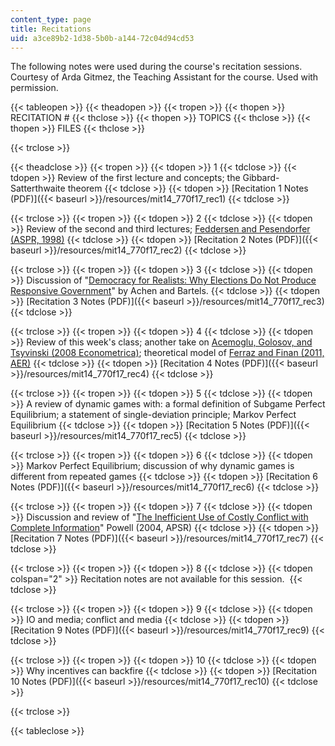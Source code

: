 ```yaml
---
content_type: page
title: Recitations
uid: a3ce89b2-1d38-5b0b-a144-72c04d94cd53
---
```


The following notes were used during the course's recitation sessions. Courtesy of Arda Gitmez, the Teaching Assistant for the course. Used with permission.

{{< tableopen >}}
{{< theadopen >}}
{{< tropen >}}
{{< thopen >}}
RECITATION #
{{< thclose >}}
{{< thopen >}}
TOPICS
{{< thclose >}}
{{< thopen >}}
FILES
{{< thclose >}}

{{< trclose >}}

{{< theadclose >}}
{{< tropen >}}
{{< tdopen >}}
1
{{< tdclose >}}
{{< tdopen >}}
Review of the first lecture and concepts; the Gibbard-Satterthwaite theorem
{{< tdclose >}}
{{< tdopen >}}
[Recitation 1 Notes (PDF)]({{< baseurl >}}/resources/mit14_770f17_rec1)
{{< tdclose >}}

{{< trclose >}}
{{< tropen >}}
{{< tdopen >}}
2
{{< tdclose >}}
{{< tdopen >}}
Review of the second and third lectures; [Feddersen and Pesendorfer (ASPR, 1998)](http://www.jstor.org/stable/2585926)
{{< tdclose >}}
{{< tdopen >}}
[Recitation 2 Notes (PDF)]({{< baseurl >}}/resources/mit14_770f17_rec2)
{{< tdclose >}}

{{< trclose >}}
{{< tropen >}}
{{< tdopen >}}
3
{{< tdclose >}}
{{< tdopen >}}
Discussion of "[Democracy for Realists: Why Elections Do Not Produce Responsive Government](https://press.princeton.edu/titles/10671.html)" by Achen and Bartels.
{{< tdclose >}}
{{< tdopen >}}
[Recitation 3 Notes (PDF)]({{< baseurl >}}/resources/mit14_770f17_rec3)
{{< tdclose >}}

{{< trclose >}}
{{< tropen >}}
{{< tdopen >}}
4
{{< tdclose >}}
{{< tdopen >}}
Review of this week's class; another take on [Acemoglu, Golosov, and Tsyvinski (2008 Econometrica)](https://onlinelibrary.wiley.com/doi/abs/10.1111/j.1468-0262.2008.00849.x); theoretical model of [Ferraz and Finan (2011, AER)](https://academic.oup.com/qje/article/123/2/703/1930865)
{{< tdclose >}}
{{< tdopen >}}
[Recitation 4 Notes (PDF)]({{< baseurl >}}/resources/mit14_770f17_rec4)
{{< tdclose >}}

{{< trclose >}}
{{< tropen >}}
{{< tdopen >}}
5
{{< tdclose >}}
{{< tdopen >}}
A review of dynamic games with: a formal definition of Subgame Perfect Equilibrium; a statement of single-deviation principle; Markov Perfect Equilibrium
{{< tdclose >}}
{{< tdopen >}}
[Recitation 5 Notes (PDF)]({{< baseurl >}}/resources/mit14_770f17_rec5)
{{< tdclose >}}

{{< trclose >}}
{{< tropen >}}
{{< tdopen >}}
6
{{< tdclose >}}
{{< tdopen >}}
Markov Perfect Equilibrium; discussion of why dynamic games is different from repeated games
{{< tdclose >}}
{{< tdopen >}}
[Recitation 6 Notes (PDF)]({{< baseurl >}}/resources/mit14_770f17_rec6)
{{< tdclose >}}

{{< trclose >}}
{{< tropen >}}
{{< tdopen >}}
7
{{< tdclose >}}
{{< tdopen >}}
Discussion and review of "[The Inefficient Use of Costly Conflict with Complete Information](https://www.jstor.org/stable/4145309)" Powell (2004, APSR)
{{< tdclose >}}
{{< tdopen >}}
[Recitation 7 Notes (PDF)]({{< baseurl >}}/resources/mit14_770f17_rec7)
{{< tdclose >}}

{{< trclose >}}
{{< tropen >}}
{{< tdopen >}}
8
{{< tdclose >}}
{{< tdopen colspan="2" >}}
Recitation notes are not available for this session. 
{{< tdclose >}}

{{< trclose >}}
{{< tropen >}}
{{< tdopen >}}
9
{{< tdclose >}}
{{< tdopen >}}
IO and media; conflict and media
{{< tdclose >}}
{{< tdopen >}}
[Recitation 9 Notes (PDF)]({{< baseurl >}}/resources/mit14_770f17_rec9)
{{< tdclose >}}

{{< trclose >}}
{{< tropen >}}
{{< tdopen >}}
10
{{< tdclose >}}
{{< tdopen >}}
Why incentives can backfire
{{< tdclose >}}
{{< tdopen >}}
[Recitation 10 Notes (PDF)]({{< baseurl >}}/resources/mit14_770f17_rec10)
{{< tdclose >}}

{{< trclose >}}

{{< tableclose >}}